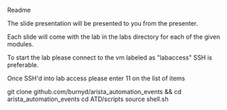 Readme

The slide presentation will be presented to you from the presenter.

Each slide will come with the lab in the labs directory for each of the given modules.

To start the lab please connect to the vm labeled as "labaccess" SSH is preferable.

Once SSH'd into lab access please enter 11 on the list of items 

git clone github.com/burnyd/arista_automation_events && cd arista_automation_events
cd ATD/scripts
source shell.sh
